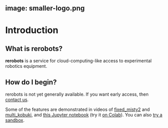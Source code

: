 image: smaller-logo.png
---

# Introduction

## What is rerobots?

**rerobots** is a service for cloud-computing-like access to experimental
robotics equipment.

## How do I begin?

rerobots is not yet generally available. If you want early access, then [contact
us](https://rerobots.net/contact).

Some of the features are demonstrated in videos of [fixed_misty2](https://vimeo.com/440801712) and [multi_kobuki](https://vimeo.com/465989844),
and [this Jupyter notebook](https://github.com/rerobots/examples/blob/master/handmotion.ipynb) (try it [on Colab](https://colab.research.google.com/github/rerobots/examples/blob/master/handmotion.ipynb)).
You can also [try a sandbox](https://rerobots.net/sandbox/random).
